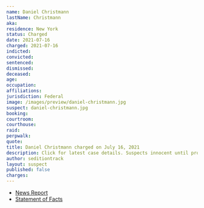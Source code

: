 ```yaml
---
name: Daniel Christmann
lastName: Christmann
aka:
residence: New York
status: Charged
date: 2021-07-16
charged: 2021-07-16
indicted:
convicted:
sentenced:
dismissed:
deceased:
age:
occupation:
affiliations:
jurisdiction: Federal
image: /images/preview/daniel-christmann.jpg
suspect: daniel-christmann.jpg
booking:
courtroom:
courthouse:
raid:
perpwalk:
quote:
title: Daniel Christmann charged on July 16, 2021
description: Click for latest case details. Suspects innocent until proven guilty.
author: seditiontrack
layout: suspect
published: false
charges:
---
```


- [News Report]()
- [Statement of Facts](https://www.justice.gov/usao-dc/case-multi-defendant/file/1417601/download)

